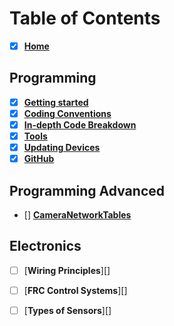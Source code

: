 # Table of Contents
- [x] [**Home**][home]  
## Programming 
- [x] [**Getting started**][Gstart]  
- [x] [**Coding Conventions**][CConv]    
- [x] [**In-depth Code Breakdown**][bdown]  
- [x] [**Tools**][bffs]   
- [x] [**Updating Devices**][dvcupd]    
- [x] [**GitHub**][GConv]    

## Programming Advanced
- [] [**CameraNetworkTables**][cams]

## Electronics
- [ ] [**Wiring Principles**][]
- [ ] [**FRC Control Systems**][]
- [ ] [**Types of Sensors**][]


[home]: https://github.com/Aidan747/FRC-Offseason-2022/wiki
[Gstart]: https://github.com/Aidan747/FRC-Offseason-2022/wiki/Starting-out
[GConv]: https://github.com/Aidan747/FRC-Offseason-2022/wiki/GitHub
[CConv]: https://github.com/Aidan747/FRC-Offseason-2022/wiki/Coding-Conventions
[bdown]: https://github.com/Aidan747/FRC-Offseason-2022/wiki/Code-Breakdown
[dvcupd]: https://github.com/Aidan747/FRC-Offseason-2022/wiki/Updating-devices
[bffs]: https://github.com/Aidan747/FRC-Offseason-2022/wiki/Tools
[cams]: https://github.com/Aidan747/FRC-Offseason-2022/wiki/CameraNetworkTables
[wirePrin]: x
[frcsys]: frcsys
[senstype]: x